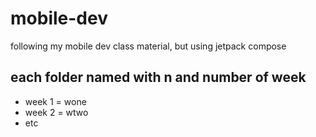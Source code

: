 # mobile-dev
<p>
	following my mobile dev class material, but using jetpack compose
</p>
<p>


## each folder named with n and number of week

- week 1 = wone
- week 2 = wtwo
- etc

